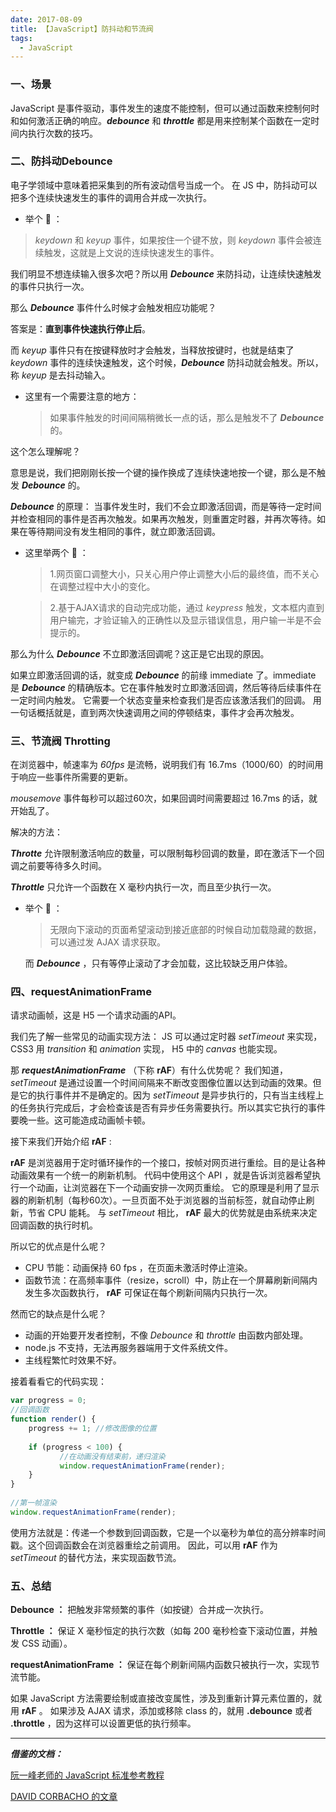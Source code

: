 ```yaml
---
date: 2017-08-09
title: 【JavaScript】防抖动和节流阀
tags:
  - JavaScript
---
```

### 一、场景
JavaScript 是事件驱动，事件发生的速度不能控制，但可以通过函数来控制何时和如何激活正确的响应。***debounce*** 和 ***throttle*** 都是用来控制某个函数在一定时间内执行次数的技巧。
<!--more-->
### 二、防抖动Debounce
电子学领域中意味着把采集到的所有波动信号当成一个。
在 JS 中，防抖动可以把多个连续快速发生的事件的调用合并成一次执行。

* 举个 🌰 ：

 > *keydown* 和 *keyup* 事件，如果按住一个键不放，则 *keydown* 事件会被连续触发，这就是上文说的连续快速发生的事件。

  
我们明显不想连续输入很多次吧？所以用 ***Debounce*** 来防抖动，让连续快速触发的事件只执行一次。

那么 ***Debounce*** 事件什么时候才会触发相应功能呢？

答案是：**直到事件快速执行停止后**。


而 *keyup* 事件只有在按键释放时才会触发，当释放按键时，也就是结束了 *keydown* 事件的连续快速触发，这个时候，***Debounce*** 防抖动就会触发。所以，称 *keyup* 是去抖动输入。

* 这里有一个需要注意的地方：

    >如果事件触发的时间间隔稍微长一点的话，那么是触发不了 ***Debounce*** 的。

这个怎么理解呢？

意思是说，我们把刚刚长按一个键的操作换成了连续快速地按一个键，那么是不触发 ***Debounce*** 的。

***Debounce*** 的原理：
当事件发生时，我们不会立即激活回调，而是等待一定时间并检查相同的事件是否再次触发。如果再次触发，则重置定时器，并再次等待。如果在等待期间没有发生相同的事件，就立即激活回调。

* 这里举两个 🌰 ：
    
    >1.网页窗口调整大小，只关心用户停止调整大小后的最终值，而不关心在调整过程中大小的变化。
     
    >2.基于AJAX请求的自动完成功能，通过 *keypress* 触发，文本框内直到用户输完，才验证输入的正确性以及显示错误信息，用户输一半是不会提示的。
    
那么为什么 ***Debounce*** 不立即激活回调呢？这正是它出现的原因。

如果立即激活回调的话，就变成 ***Debounce*** 的前缘  immediate 了。immediate 是 ***Debounce*** 的精确版本。它在事件触发时立即激活回调，然后等待后续事件在一定时间内触发。
它需要一个状态变量来检查我们是否应该激活我们的回调。
用一句话概括就是，直到两次快速调用之间的停顿结束，事件才会再次触发。

### 三、节流阀 Throtting

在浏览器中，帧速率为 *60fps* 是流畅，说明我们有 16.7ms（1000/60）的时间用于响应一些事件所需要的更新。

*mousemove* 事件每秒可以超过60次，如果回调时间需要超过 16.7ms 的话，就开始乱了。

解决的方法：

***Throtte*** 允许限制激活响应的数量，可以限制每秒回调的数量，即在激活下一个回调之前要等待多久时间。

***Throttle*** 只允许一个函数在 X 毫秒内执行一次，而且至少执行一次。

* 举个 🌰 ：   

    >无限向下滚动的页面希望滚动到接近底部的时候自动加载隐藏的数据，可以通过发 AJAX 请求获取。

    而 ***Debounce*** ，只有等停止滚动了才会加载，这比较缺乏用户体验。
    
### 四、requestAnimationFrame
请求动画帧，这是 H5 一个请求动画的API。

我们先了解一些常见的动画实现方法：
JS 可以通过定时器 *setTimeout* 来实现，CSS3 用 *transition* 和 *animation* 实现， H5 中的 *canvas* 也能实现。

那 ***requestAnimationFrame*** （下称 **rAF**）有什么优势呢？
我们知道， *setTimeout* 是通过设置一个时间间隔来不断改变图像位置以达到动画的效果。但是它的执行事件并不是确定的。因为 *setTimeout* 是异步执行的，只有当主线程上的任务执行完成后，才会检查该是否有异步任务需要执行。所以其实它执行的事件要晚一些。这可能造成动画帧卡顿。

接下来我们开始介绍 **rAF** :

**rAF** 是浏览器用于定时循环操作的一个接口，按帧对网页进行重绘。目的是让各种动画效果有一个统一的刷新机制。
代码中使用这个 API ，就是告诉浏览器希望执行一个动画，让浏览器在下一个动画安排一次网页重绘。
它的原理是利用了显示器的刷新机制（每秒60次）。一旦页面不处于浏览器的当前标签，就自动停止刷新，节省 CPU 能耗。
与 *setTimeout* 相比， **rAF** 最大的优势就是由系统来决定回调函数的执行时机。

所以它的优点是什么呢？

- CPU 节能：动画保持 60 fps ，在页面未激活时停止渲染。
- 函数节流：在高频率事件（resize，scroll）中，防止在一个屏幕刷新间隔内发生多次函数执行， **rAF** 可保证在每个刷新间隔内只执行一次。

然而它的缺点是什么呢？

- 动画的开始要开发者控制，不像 *Debounce* 和 *throttle* 由函数内部处理。
- node.js 不支持，无法再服务器端用于文件系统文件。
- 主线程繁忙时效果不好。

接着看看它的代码实现：

```js
var progress = 0;
//回调函数
function render() {
    progress += 1; //修改图像的位置
 
    if (progress < 100) {
           //在动画没有结束前，递归渲染
           window.requestAnimationFrame(render);
    }
}
 
//第一帧渲染
window.requestAnimationFrame(render);

```

使用方法就是：传递一个参数到回调函数，它是一个以毫秒为单位的高分辨率时间戳。这个回调函数会在浏览器重绘之前调用。
因此，可以用 **rAF** 作为 *setTimeout* 的替代方法，来实现函数节流。

### 五、总结
**Debounce ：** 把触发非常频繁的事件（如按键）合并成一次执行。

**Throttle ：** 保证 X 毫秒恒定的执行次数（如每 200 毫秒检查下滚动位置，并触发 CSS 动画）。

**requestAnimationFrame ：** 保证在每个刷新间隔内函数只被执行一次，实现节流节能。

如果 JavaScript 方法需要绘制或直接改变属性，涉及到重新计算元素位置的，就用 **rAF** 。
如果涉及 AJAX 请求，添加或移除 class 的，就用 **.debounce** 或者 **.throttle** ，因为这样可以设置更低的执行频率。

-----------

***借鉴的文档：***

[阮一峰老师的 JavaScript 标准参考教程](http://javascript.ruanyifeng.com/htmlapi/requestanimationframe.html)

[ DAVID CORBACHO 的文章](https://css-tricks.com/debouncing-throttling-explained-examples/)
















